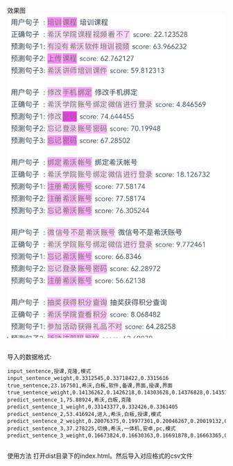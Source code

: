 ##
效果图
![效果图](https://github.com/bringtree/attention_visual_heatmap/blob/master/%E6%95%88%E6%9E%9C%E5%9B%BE.png)

##
导入的数据格式:<br/>

```xls
input_sentence,授课,克隆,模式
input_sentence_weight,0.3312545,0.33718422,0.3315616
true_sentence,23.167501,希沃,白板,软件,备课,界面,授课,界面
true_sentence_weight,0.14136262,0.1426218,0.14303628,0.14376828,0.14351156,0.14368826,0.14201133
predict_sentence_1,75.88924,希沃,白板,克隆
predict_sentence_1_weight,0.33143377,0.332426,0.3361405
predict_sentence_2,53.416924,进入,希沃,白板,授课,模式
predict_sentence_2_weight,0.20076375,0.19977301,0.20046267,0.20019132,0.19880943
predict_sentence_3,37.278225,切换,希沃,一体机,安卓,pc,模式
predict_sentence_3_weight,0.16673824,0.16630363,0.16691878,0.16663365,0.16749902,0.16590673
```

##
使用方法
打开dist目录下的index.html。然后导入对应格式的csv文件
